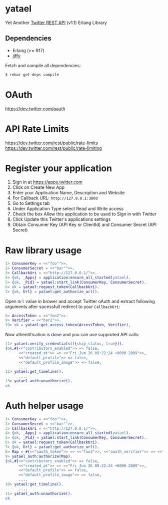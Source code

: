 yatael
======

Yet Another [Twitter REST API][1] (v1.1) Erlang Library

## Dependencies
* Erlang (>= R17)
* [jiffy][2]

Fetch and compile all dependencies:
```bash
$ rebar get-deps compile
```

OAuth
===
https://dev.twitter.com/oauth

API Rate Limits
===
https://dev.twitter.com/rest/public/rate-limits
https://dev.twitter.com/rest/public/rate-limiting

Register your application
===

1. Sign in at https://apps.twitter.com
2. Click on Create New App
3. Enter your Application Name, Description and Website
4. For Callback URL: `http://127.0.0.1:3000`
5. Go to Settings tab
6. Under Application Type select Read and Write access
7. Check the box Allow this application to be used to Sign in with Twitter
8. Click Update this Twitter's applications settings
9. Obtain Consumer Key (API Key or ClientId) and Consumer Secret (API Secret)


Raw library usage
===
```erlang
1> ConsumerKey = <<"foo"">>,
2> ConsumerSecret = <<"bar"">>,
3> CallbackUri = <<"http://127.0.0.1/">>.
4> {ok, _Apps} = application:ensure_all_started(yatael).
5> {ok, _Pid} = yatael:start_link(ConsumerKey, ConsumerSecret).
6> ok = yatael:request_token(CallbackUri).
7> {ok, Url} = yatael:get_authorize_url().
```
Open `Url` value in brower and accept Twitter oAuth and extract following arguments
after sucessfull redirect to your `CallbackUri`:
```erlang
8> AccessToken = <<"foo2">>.
9> Verifier = <<"bar2">>.
10> ok = yatael:get_access_token(AccessToken, Verifier),
```
Now athentification is done and you can use supproted API calls:
```erlang
11> yatael:verify_credentials([{skip_status, true}]).
{ok,#{<<"contributors_enabled">> => false,
      <<"created_at">> => <<"Fri Jun 26 09:22:24 +0000 2009">>,
      <<"default_profile">> => false,
      <<"default_profile_image">> => false,
      ....
12> yatael:get_timeline().
      ....
13> yatael_auth:unauthorize().
ok
```

Auth helper usage
===
```erlang
1> ConsumerKey = <<"foo"">>,
2> ConsumerSecret = <<"bar"">>,
3> CallbackUri = <<"http://127.0.0.1/">>.
4> {ok, _Apps} = application:ensure_all_started(yatael).
5> {ok, _Pid} = yatael:start_link(ConsumerKey, ConsumerSecret).
6> ok = yatael:request_token(CallbackUri).
7> {ok, Url} = yatael:get_authorize_url().
8> Map = #{<<"oauth_token">> => <<"foo3">>, <<"oauth_verifier">> => <<"bar3">>, <<"callback_uri">> => CallbackUri}.
9> yatael_auth:authorize(Map).
{ok,#{<<"contributors_enabled">> => false,
      <<"created_at">> => <<"Fri Jun 26 09:22:24 +0000 2009">>,
      <<"default_profile">> => false,
      <<"default_profile_image">> => false,
      ....
10> yatael:get_timeline().
      ....
11> yatael_auth:unauthorize().
ok

```


[1]: https://dev.twitter.com/rest/public
[2]: https://github.com/davisp/jiffy
